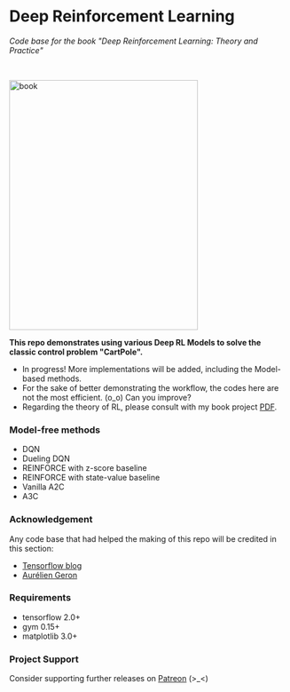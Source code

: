 # Deep Reinforcement Learning

_Code base for the book "Deep Reinforcement Learning: Theory and Practice"_


<br>

<img src="https://user-images.githubusercontent.com/48393370/83000103-7cc52c00-a03c-11ea-910c-11a288fef48a.png" alt="book" width="340" height="450"> <br>

**This repo demonstrates using various Deep RL Models to solve the classic control problem "CartPole".**
- In progress! More implementations will be added, including the Model-based methods. 
- For the sake of better demonstrating the workflow, the codes here are not the most efficient. (o_o) Can you improve? 
- Regarding the theory of RL, please consult with my book project [PDF](https://www.easonspace.com/book). <br>

### Model-free methods

- DQN
- Dueling DQN
- REINFORCE with z-score baseline
- REINFORCE with state-value baseline
- Vanilla A2C
- A3C

### Acknowledgement
Any code base that had helped the making of this repo will be credited in this section:

- [Tensorflow blog](https://blog.tensorflow.org/2018/07/deep-reinforcement-learning-keras-eager-execution.html)
- [Aurélien Geron](https://github.com/ageron/handson-ml2/blob/master/18_reinforcement_learning.ipynb)

### Requirements

- tensorflow 2.0+
- gym 0.15+
- matplotlib 3.0+

### Project Support 

Consider supporting further releases on [Patreon](https://www.patreon.com/easonspace) (>_<)
